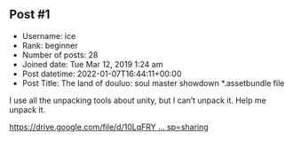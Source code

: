 ## Post #1
- Username: ice
- Rank: beginner
- Number of posts: 28
- Joined date: Tue Mar 12, 2019 1:24 am
- Post datetime: 2022-01-07T16:44:11+00:00
- Post Title: The land of douluo: soul master showdown *.assetbundle file

I use all the unpacking tools about unity, but I can’t unpack it. Help me unpack it.  

[https://drive.google.com/file/d/10LqFRY ... sp=sharing](https://drive.google.com/file/d/10LqFRY18kNCaqYatqtiyQfUORP6eM6Q8/view?usp=sharing)
